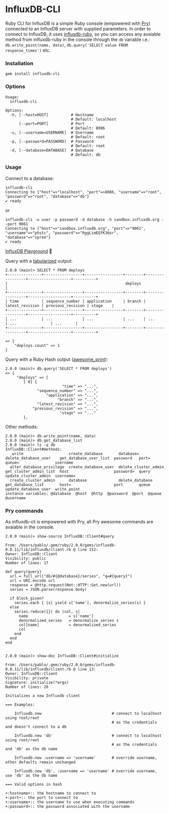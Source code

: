 InfluxDB-CLI
============

Ruby CLI for InfluxDB is a simple Ruby console (empowered with [Pry](https://github.com/pry/pry)) connected to an InfluxDB server with supplied parameters. In order to connect to InfluxDB, it uses [influxdb-ruby](https://github.com/influxdb/influxdb-ruby), so you can access any avaiable method from influxdb-ruby in the console through the `db` variable i.e.: `db.write_point(name, data)`, `db.query('SELECT value FROM response_times')` etc.


### Installation
```shell
gem install influxdb-cli
```

### Options

```shell
Usage:
  influxdb-cli

Options:
  -h, [--host=HOST]          # Hostname
                             # Default: localhost
      [--port=PORT]          # Port
                             # Default: 8086
  -u, [--username=USERNAME]  # Username
                             # Default: root
  -p, [--password=PASSWORD]  # Password
                             # Default: root
  -d, [--database=DATABASE]  # Database
                             # Default: db
```

### Usage

Connect to a database:

```shell
influxdb-cli
Connecting to {"host"=>"localhost", "port"=>8086, "username"=>"root", "password"=>"root", "database"=>"db"}
✔ ready
```

or

```shell
influxdb-cli -u user -p password -d database -h sandbox.influxdb.org --port 9061
Connecting to {"host"=>"sandbox.influxdb.org", "port"=>"9061", "username"=>"phstc", "password"=>"RggLimEQfK36or", "database"=>"spree"}
✔ ready
```

[InfluxDB Playground](http://play.influxdb.org) :metal:

Query with a [tabularized](https://github.com/visionmedia/terminal-table) output:

```shell
2.0.0 (main)> SELECT * FROM deploys
+---------------+-----------------+-----------------+--------+-----------------+-------------------+----------+
|                                                    deploys                                                  |
+---------------+-----------------+-----------------+--------+-----------------+-------------------+----------+
| time          | sequence_number | application     | branch | latest_revision | previous_revision | stage    |
+---------------+-----------------+-----------------+--------+-----------------+-------------------+----------+
| ...           | ...             | ...             | ...    | ...             | ...               | ...      |
+---------------+-----------------+-----------------+--------+-----------------+-------------------+----------+

=> {
    "deploys.count" => 1
}
```


Query with a Ruby Hash output ([awesome_print](https://github.com/michaeldv/awesome_print)):

```shell
2.0.0 (main)> db.query('SELECT * FROM deploys')
=> {
     "deploys" => [
        [ 0] {
                         "time" => "...",
              "sequence_number" => "...",
                  "application" => "...",
                       "branch" => "...",
              "latest_revision" => "...",
            "previous_revision" => "...",
                        "stage" => "..."
        },
```

Other methods:

```shell
2.0.0 (main)> db.write_point(name, data)
2.0.0 (main)> db.get_database_list
2.0.0 (main)> ls -q db
InfluxDB::Client#methods:
  _write                    create_database       database=             delete_database_user    get_database_user_list  password   port=  queue=                username
  alter_database_privilege  create_database_user  delete_cluster_admin  get_cluster_admin_list  host                    password=  query  update_cluster_admin  username=
  create_cluster_admin      database              delete_database       get_database_list       host=                   port       queue  update_database_user  write_point
instance variables: @database  @host  @http  @password  @port  @queue  @username
```

### Pry commands

As influxdb-cli is empowered with Pry, all Pry awesome commands are avaiable in the console.

```shell
2.0.0 (main)> show-source InfluxDB::Client#query

From: /Users/pablo/.gem/ruby/2.0.0/gems/influxdb-0.0.11/lib/influxdb/client.rb @ line 152:
Owner: InfluxDB::Client
Visibility: public
Number of lines: 17

def query(query)
  url = full_url("db/#{@database}/series", "q=#{query}")
  url = URI.encode url
  response = @http.request(Net::HTTP::Get.new(url))
  series = JSON.parse(response.body)

  if block_given?
    series.each { |s| yield s['name'], denormalize_series(s) }
  else
    series.reduce({}) do |col, s|
      name                  = s['name']
      denormalized_series   = denormalize_series s
      col[name]             = denormalized_series
      col
    end
  end
end
```

```shel

2.0.0 (main)> show-doc InfluxDB::Client#initialize

From: /Users/pablo/.gem/ruby/2.0.0/gems/influxdb-0.0.11/lib/influxdb/client.rb @ line 13:
Owner: InfluxDB::Client
Visibility: private
Signature: initialize(*args)
Number of lines: 20

Initializes a new Influxdb client

=== Examples:

    Influxdb.new                               # connect to localhost using root/root
                                               # as the credentials and doesn't connect to a db

    Influxdb.new 'db'                          # connect to localhost using root/root
                                               # as the credentials and 'db' as the db name

    Influxdb.new :username => 'username'       # override username, other defaults remain unchanged

    Influxdb.new 'db', :username => 'username' # override username, use 'db' as the db name

=== Valid options in hash

+:hostname+:: the hostname to connect to
+:port+:: the port to connect to
+:username+:: the username to use when executing commands
+:password+:: the password associated with the username
```

